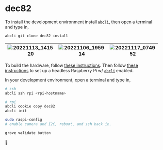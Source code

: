 # dec82

To install the development environment install [`abcli`](https://github.com/kamangir/awesome-bash-cli), then open a terminal and type in,

```bash
abcli git clone dec82 install
```

| ![20221113_141520](https://user-images.githubusercontent.com/1007567/201549578-87e6f84c-6c79-4a4b-8fd1-343c3ed77519.jpg) | ![20221106_195914](https://user-images.githubusercontent.com/1007567/202607615-5cb500eb-8d54-4eaf-95f0-0488146c91ad.jpg) | ![20221117_074952](https://user-images.githubusercontent.com/1007567/202607628-b3008f70-5a7f-4df6-81fa-0ddd3a65fed4.jpg) |
|---|---|---|

To build the hardware, follow [these instructions](https://github.com/kamangir/blue-bracket/blob/main/designs/dec82.md). Then follow [these instructions](https://github.com/kamangir/awesome-bash-cli/wiki/Raspberry-Pi) to set up a headless Raspberry Pi w/ [`abcli`](https://github.com/kamangir/awesome-bash-cli) enabled.

In your development environment, open a terminal and type in,

```bash
# ssh
abcli ssh rpi <rpi-hostname>

# rpi
abcli cookie copy dec82
abcli init

sudo raspi-config
# enable camera and I2C, reboot, and ssh back in.

grove validate button
```

🚧